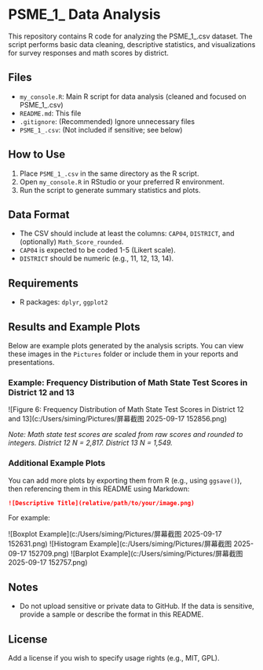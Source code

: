 # PSME_1_ Data Analysis

This repository contains R code for analyzing the PSME_1_.csv dataset. The script performs basic data cleaning, descriptive statistics, and visualizations for survey responses and math scores by district.

## Files
- `my_console.R`: Main R script for data analysis (cleaned and focused on PSME_1_.csv)
- `README.md`: This file
- `.gitignore`: (Recommended) Ignore unnecessary files
- `PSME_1_.csv`: (Not included if sensitive; see below)

## How to Use
1. Place `PSME_1_.csv` in the same directory as the R script.
2. Open `my_console.R` in RStudio or your preferred R environment.
3. Run the script to generate summary statistics and plots.

## Data Format
- The CSV should include at least the columns: `CAP04`, `DISTRICT`, and (optionally) `Math_Score_rounded`.
- `CAP04` is expected to be coded 1-5 (Likert scale).
- `DISTRICT` should be numeric (e.g., 11, 12, 13, 14).

## Requirements
- R packages: `dplyr`, `ggplot2`


## Results and Example Plots

Below are example plots generated by the analysis scripts. You can view these images in the `Pictures` folder or include them in your reports and presentations.

### Example: Frequency Distribution of Math State Test Scores in District 12 and 13

![Figure 6: Frequency Distribution of Math State Test Scores in District 12 and 13](c:/Users/siming/Pictures/屏幕截图 2025-09-17 152856.png)

*Note: Math state test scores are scaled from raw scores and rounded to integers. District 12 N = 2,817. District 13 N = 1,549.*

### Additional Example Plots

You can add more plots by exporting them from R (e.g., using `ggsave()`), then referencing them in this README using Markdown:

```markdown
![Descriptive Title](relative/path/to/your/image.png)
```

For example:

![Boxplot Example](c:/Users/siming/Pictures/屏幕截图 2025-09-17 152631.png)
![Histogram Example](c:/Users/siming/Pictures/屏幕截图 2025-09-17 152709.png)
![Barplot Example](c:/Users/siming/Pictures/屏幕截图 2025-09-17 152757.png)

## Notes
- Do not upload sensitive or private data to GitHub. If the data is sensitive, provide a sample or describe the format in this README.

## License
Add a license if you wish to specify usage rights (e.g., MIT, GPL).
